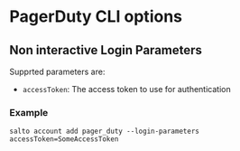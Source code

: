 # PagerDuty CLI options

## Non interactive Login Parameters

Supprted parameters are:

- `accessToken`: The access token to use for authentication

### Example

```
salto account add pager_duty --login-parameters accessToken=SomeAccessToken
```